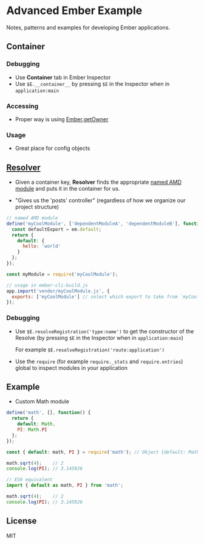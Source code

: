 # Advanced Ember Example

Notes, patterns and examples for developing Ember applications.

## Container

### Debugging
- Use **Container** tab in Ember Inspector
- Use `$E.__container__` by pressing `$E` in the Inspector when in `application:main`

### Accessing
- Proper way is using [Ember.getOwner](http://emberjs.com/api/#method_getOwner)

### Usage
- Great place for config objects

## [Resolver](https://github.com/ember-cli/ember-resolver)

- Given a container key, **Resolver** finds the appropriate [named AMD module](http://requirejs.org/docs/whyamd.html#namedmodules) and puts it in the container for us.

- "Gives us the 'posts' controller" (regardless of how we organize our project structure)

```js
// named AMD module
define('myCoolModule', ['dependentModuleA', 'dependentModuleB'], function(moduleA, moduleB) {
  const defaultExport = em.default;
  return {
    default: {
      hello: 'world'
    }
  };
});

const myModule = require('myCoolModule');

// usage in ember-cli-build.js
app.import('vendor/myCoolModule.js', {
  exports: ['myCoolModule'] // select which export to take from `myCoolModule.js`
});
```

### Debugging
- Use `$E.resolveRegistration('type:name')` to get the constructor of the Resolve (by pressing `$E` in the Inspector when in `application:main`)

  For example `$E.resolveRegistration('route:application')`

- Use the `require` (for example `require._stats` and `require.entries`) global to inspect modules in your application

## Example

- Custom Math module

```js
define('math', [], function() {
  return {
    default: Math,
    PI: Math.PI
  };
});

const { default: math, PI } = require('math'); // Object {default: Math, PI: 3.141592653589793}

math.sqrt(4);    // 2
console.log(PI); // 3.145926

// ES6 equivalent
import { default as math, PI } from 'math';

math.sqrt(4);    // 2
console.log(PI); // 3.145926
```

## License

MIT

